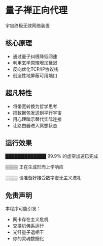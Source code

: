 # 量子禅正向代理

宇宙终极无效网络装置

## 核心原理
- 通过量子纠缠降低网速
- 利用玄学原理增加延迟
- 反向优化TCP/IP协议栈
- 创造性地屏蔽可用端口

## 超凡特性
- 将带宽转换为哲学思考
- 把数据包发送到平行宇宙
- 用心理暗示替代实际连接
- 让路由器进入冥想状态

## 运行效果
█████████████ 99.9% 的虚空加速已完成

▒▒▒▒ 正在生成形而上学响应

░░░░ 请准备好接受数字虚无主义洗礼

## 免责声明
本程序可能引发：
- 网卡存在主义危机
- 交换机佛系运行
- 光纤量子退相干
- 你的灵魂数据化
